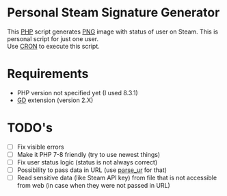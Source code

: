 # Personal Steam Signature Generator

This [PHP](https://www.php.net/) script generates [PNG](https://en.wikipedia.org/wiki/PNG) image with status of user on Steam.
This is personal script for just one user.  
Use [CRON](https://cronitor.io/guides) to execute this script.

# Requirements

- PHP version not specified yet (I used 8.3.1)
- [GD](https://github.com/libgd/libgd) extension (version 2.X)

# TODO's

- [ ] Fix visible errors
- [ ] Make it PHP 7-8 friendly (try to use newest things)
- [ ] Fix user status logic (status is not always correct)
- [ ] Possibility to pass data in URL (use [parse_ur](https://www.php.net/manual/en/function.parse-url.phpl) for that)
- [ ] Read sensitive data (like Steam API key) from file that is not accessible from web (in case when they were not passed in URL)
